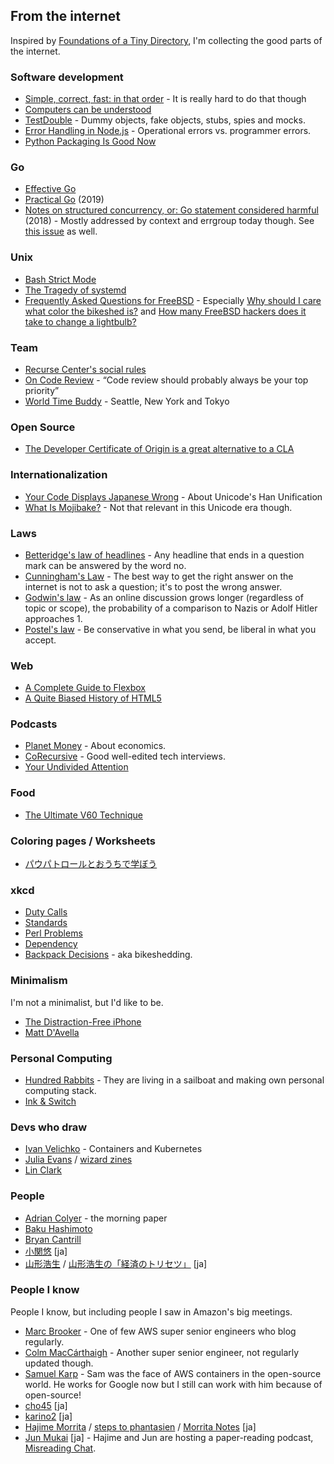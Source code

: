 ## From the internet

Inspired by [Foundations of a Tiny Directory](https://www.kickscondor.com/foundations-of-a-tiny-directory/), I'm collecting the good parts of the internet.

### Software development

* [Simple, correct, fast: in that order](https://drewdevault.com/2018/07/09/Simple-correct-fast.html) - It is really hard to do that though
* [Computers can be understood](https://blog.nelhage.com/post/computers-can-be-understood/)
* [TestDouble](https://martinfowler.com/bliki/TestDouble.html) - Dummy objects, fake objects, stubs, spies and mocks.
* [Error Handling in Node.js](https://www.tritondatacenter.com/node-js/production/design/errors) - Operational errors vs. programmer errors.
* [Python Packaging Is Good Now](https://glyph.twistedmatrix.com/2016/08/python-packaging.html)

### Go

* [Effective Go](https://go.dev/doc/effective_go)
* [Practical Go](https://dave.cheney.net/practical-go/presentations/gophercon-singapore-2019.html) (2019)
* [Notes on structured concurrency, or: Go statement considered harmful](https://vorpus.org/blog/notes-on-structured-concurrency-or-go-statement-considered-harmful/) (2018) - Mostly addressed by context and errgroup today though. See [this issue](https://github.com/golang/go/issues/29011) as well.

### Unix

* [Bash Strict Mode](http://redsymbol.net/articles/unofficial-bash-strict-mode/)
* [The Tragedy of systemd](https://www.youtube.com/watch?v=o_AIw9bGogo)
* [Frequently Asked Questions for FreeBSD](https://docs.freebsd.org/en/books/faq/) - Especially [Why should I care what color the bikeshed is?](https://docs.freebsd.org/en/books/faq/#bikeshed-painting) and [How many FreeBSD hackers does it take to change a lightbulb?](https://docs.freebsd.org/en/books/faq/#changing-lightbulbs)

### Team

* [Recurse Center's social rules](https://www.recurse.com/social-rules)
* [On Code Review](https://medium.com/@9len/on-code-review-16ea85f7c585) - <q>Code review should probably always be your top priority</q>
* [World Time Buddy](https://www.worldtimebuddy.com/?pl=1&lid=5809844,5128581,1850147) - Seattle, New York and Tokyo

### Open Source

* [The Developer Certificate of Origin is a great alternative to a CLA](https://drewdevault.com/2021/04/12/DCO.html)

### Internationalization

* [Your Code Displays Japanese Wrong](https://heistak.github.io/your-code-displays-japanese-wrong/) - About Unicode's Han Unification
* [What Is Mojibake?](http://www8.plala.or.jp/tkubota1/mojibake/) - Not that relevant in this Unicode era though.

### Laws
* [Betteridge's law of headlines](https://en.wikipedia.org/wiki/Betteridge%27s_law_of_headlines) - Any headline that ends in a question mark can be answered by the word no.
* [Cunningham's Law](https://meta.wikimedia.org/wiki/Cunningham%27s_Law) - The best way to get the right answer on the internet is not to ask a question; it's to post the wrong answer.
* [Godwin's law](https://en.wikipedia.org/wiki/Godwin%27s_law) - As an online discussion grows longer (regardless of topic or scope), the probability of a comparison to Nazis or Adolf Hitler approaches 1.
* [Postel's law](https://en.wikipedia.org/wiki/Robustness_principle) - Be conservative in what you send, be liberal in what you accept.

### Web

* [A Complete Guide to Flexbox](https://css-tricks.com/snippets/css/a-guide-to-flexbox/)
* [A Quite Biased History of HTML5](http://diveintohtml5.info/past.html)

### Podcasts

* [Planet Money](https://www.npr.org/podcasts/510289/planet-money/) - About economics.
* [CoRecursive](https://corecursive.com/) - Good well-edited tech interviews.
* [Your Undivided Attention](https://www.humanetech.com/podcast)

### Food

* [The Ultimate V60 Technique](https://www.youtube.com/watch?v=AI4ynXzkSQo)

### Coloring pages / Worksheets

* [パウパトロールとおうちで学ぼう](https://pawpatrol.jp/learn/)

### xkcd

* [Duty Calls](https://xkcd.com/386/)
* [Standards](https://xkcd.com/927/)
* [Perl Problems](https://xkcd.com/1171/)
* [Dependency](https://xkcd.com/2347/)
* [Backpack Decisions](https://xkcd.com/1952/) - aka bikeshedding.

### Minimalism

I'm not a minimalist, but I'd like to be.

* [The Distraction-Free iPhone](https://maketime.blog/article/the-distraction-free-iphone/)
* [Matt D'Avella](https://www.mattdavella.com/)

### Personal Computing

* [Hundred Rabbits](https://100r.co/) - They are living in a sailboat and making own personal computing stack.
* [Ink & Switch](https://www.inkandswitch.com/)

### Devs who draw

* [Ivan Velichko](https://iximiuz.com/en/) - Containers and Kubernetes
* [Julia Evans](https://jvns.ca/) / [wizard zines](https://wizardzines.com/)
* [Lin Clark](https://code-cartoons.com/)

### People

* [Adrian Colyer](https://blog.acolyer.org/) - the morning paper
* [Baku Hashimoto](https://baku89.com/)
* [Bryan Cantrill](http://dtrace.org/blogs/bmc/)
* [小関悠](https://youkoseki.com/) [ja]
* [山形浩生](https://cruel.org/jindex.html) / [山形浩生の「経済のトリセツ」](https://cruel.hatenablog.com/) [ja]

### People I know

People I know, but including people I saw in Amazon's big meetings.

* [Marc Brooker](https://brooker.co.za/blog/) - One of few AWS super senior engineers who blog regularly.
* [Colm MacCárthaigh](https://shufflesharding.com/) - Another super senior engineer, not regularly updated though.
* [Samuel Karp](https://samuelkarp.com/) - Sam was the face of AWS containers in the open-source world. He works for Google now but I still can work with him because of open-source!
* [cho45](https://www.lowreal.net/) [ja]
* [karino2](https://karino2.github.io/) [ja]
* [Hajime Morrita](https://records.dodgson.org/) / [steps to phantasien](https://anemone.dodgson.org/) / [Morrita Notes](https://notes.dodgson.org/) [ja]
* [Jun Mukai](https://wp.jmuk.org/) [ja] - Hajime and Jun are hosting a paper-reading podcast, [Misreading Chat](https://misreading.chat/).
